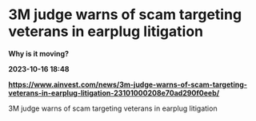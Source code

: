 # 3M judge warns of scam targeting veterans in earplug litigation
**Why is it moving?**

**2023-10-16 18:48**

**https://www.ainvest.com/news/3m-judge-warns-of-scam-targeting-veterans-in-earplug-litigation-23101000208e70ad290f0eeb/**

3M judge warns of scam targeting veterans in earplug litigation